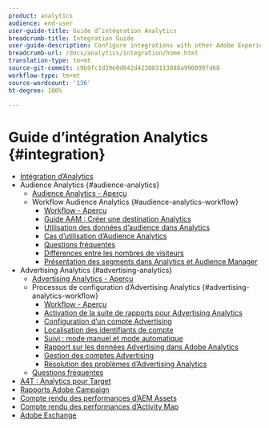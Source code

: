 ```yaml
---
product: analytics
audience: end-user
user-guide-title: Guide d’intégration Analytics
breadcrumb-title: Integration Guide
user-guide-description: Configure integrations with other Adobe Experience Cloud solutions, such as Audience Manager, Advertising Cloud, and Target.
breadcrumb-url: /docs/analytics/integration/home.html
translation-type: tm+mt
source-git-commit: c9b9fc1d39e0d042d423003113888a990099fd68
workflow-type: tm+mt
source-wordcount: '136'
ht-degree: 100%

---
```



# Guide d’intégration Analytics {#integration}

+ [Intégration d’Analytics](home.md)
+ Audience Analytics {#audience-analytics}
   + [Audience Analytics - Aperçu](c-audience-analytics/mc-audiences-aam.md)
   + Workflow Audience Analytics {#audience-analytics-workflow}
      + [Workflow - Aperçu](c-audience-analytics/c-workflow/audiences-workflow.md)
      + [Guide AAM : Créer une destination Analytics](https://docs.adobe.com/help/fr-FR/audience-manager/user-guide/features/destinations/experience-cloud-destinations/create-analytics-destination.html)
      + [Utilisation des données d’audience dans Analytics](c-audience-analytics/c-workflow/use-audience-data-analytics.md)
      + [Cas d’utilisation d’Audience Analytics](c-audience-analytics/aam-audience-use-cases.md)
      + [Questions fréquentes](c-audience-analytics/mc-audiences-faqs.md)
      + [Différences entre les nombres de visiteurs](c-audience-analytics/visitor-count-reconciliation.md)
      + [Présentation des segments dans Analytics et Audience Manager](c-audience-analytics/aam-analytics-segments.md)
+ Advertising Analytics {#advertising-analytics}
   + [Advertising Analytics - Aperçu](c-advertising-analytics/overview.md)
   + Processus de configuration d’Advertising Analytics {#advertising-analytics-workflow}
      + [Workflow - Aperçu](c-advertising-analytics/c-adanalytics-workflow/aa-workflow.md)
      + [Activation de la suite de rapports pour Advertising Analytics](c-advertising-analytics/c-adanalytics-workflow/aa-provision-rs.md)
      + [Configuration d’un compte Advertising](c-advertising-analytics/c-adanalytics-workflow/aa-create-ad-account.md)
      + [Localisation des identifiants de compte](c-advertising-analytics/c-adanalytics-workflow/aa-locate-account-id.md)
      + [Suivi : mode manuel et mode automatique](c-advertising-analytics/c-adanalytics-workflow/aa-manual-vs-automatic-tracking.md)
      + [Rapport sur les données Advertising dans Adobe Analytics](c-advertising-analytics/c-adanalytics-workflow/aa-report-ad-data-an.md)
      + [Gestion des comptes Advertising](c-advertising-analytics/c-adanalytics-workflow/aa-manage-ad-accounts.md)
      + [Résolution des problèmes d’Advertising Analytics](c-advertising-analytics/c-adanalytics-workflow/aa-troubleshooting.md)
   + [Questions fréquentes](c-advertising-analytics/aa-faq.md)
+ [A4T : Analytics pour Target](https://docs.adobe.com/content/help/fr-FR/target/using/integrate/a4t/a4t.html)
+ [Rapports Adobe Campaign](adobe-campaign.md)
+ [Compte rendu des performances d’AEM Assets](aem-assets-reporting.md)
+ [Compte rendu des performances d’Activity Map](activitmap-reporting.md)
+ [Adobe Exchange](https://www.adobeexchange.com/experiencecloud.analytics.html#product)
